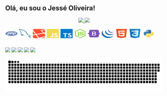 ## Olá, eu sou o Jessé Oliveira!
<div align="center">
  <a href="https://github.com/JessehOliveira">
  <img height="180em" src="https://github-readme-stats.vercel.app/api?username=jesseoliveira&show_icons=true&theme=dracula&include_all_commits=true&count_private=true"/>
  <img height="180em" src="https://github-readme-stats.vercel.app/api/top-langs/?username=jesseoliveira&layout=compact&langs_count=7&theme=dracula"/>
  </a>  
</div>
<div style="display: inline_block"><br>  
  <img align="center" alt="Rafa-Js" height="30" width="40" src="https://raw.githubusercontent.com/devicons/devicon/master/icons/php/php-plain.svg">
  <img align="center" alt="Rafa-Csharp" height="30" width="40" src="https://raw.githubusercontent.com/devicons/devicon/master/icons/mysql/mysql-plain.svg">
  <img align="center" alt="Rafa-React" height="30" width="40" src="https://raw.githubusercontent.com/devicons/devicon/master/icons/laravel/laravel-plain.svg">
  <img align="center" alt="Rafa-Js" height="30" width="40" src="https://raw.githubusercontent.com/devicons/devicon/master/icons/javascript/javascript-plain.svg">
  <img align="center" alt="Rafa-Ts" height="30" width="40" src="https://raw.githubusercontent.com/devicons/devicon/master/icons/typescript/typescript-plain.svg">  
  <img align="center" alt="Rafa-HTML" height="30" width="40" src="https://raw.githubusercontent.com/devicons/devicon/master/icons/nodejs/nodejs-plain.svg">
  <img align="center" alt="Rafa-HTML" height="30" width="40" src="https://raw.githubusercontent.com/devicons/devicon/master/icons/bootstrap/bootstrap-plain.svg">
  <img align="center" alt="Rafa-HTML" height="30" width="40" src="https://raw.githubusercontent.com/devicons/devicon/master/icons/jquery/jquery-plain.svg">  
  <img align="center" alt="Rafa-HTML" height="30" width="40" src="https://raw.githubusercontent.com/devicons/devicon/master/icons/html5/html5-original.svg">
  <img align="center" alt="Rafa-CSS" height="30" width="40" src="https://raw.githubusercontent.com/devicons/devicon/master/icons/css3/css3-original.svg">
  <img align="center" alt="Rafa-Python" height="30" width="40" src="https://raw.githubusercontent.com/devicons/devicon/master/icons/python/python-original.svg">  
</div>
  
  ##
 
<div> 
  <a href="https://www.youtube.com/channel/UCrl2fLdFeolxL4DDpaogPfA" target="_blank"><img src="https://img.shields.io/badge/YouTube-FF0000?style=for-the-badge&logo=youtube&logoColor=white"></a>
  <a href="https://instagram.com/jesse.oliv" target="_blank"><img src="https://img.shields.io/badge/-Instagram-%23E4405F?style=for-the-badge&logo=instagram&logoColor=white"></a>
 <a href="https://discord.gg/Jessé Oliveira - Dev Boletos#5534" target="_blank"><img src="https://img.shields.io/badge/Discord-7289DA?style=for-the-badge&logo=discord&logoColor=white"></a> 
  <a href="mailto:jesse.oliveira@superlogica.com"><img src="https://img.shields.io/badge/-Gmail-%23333?style=for-the-badge&logo=gmail&logoColor=white"></a>
  <a href="https://www.linkedin.com/in/jesseh-oliveira/" target="_blank"><img src="https://img.shields.io/badge/-LinkedIn-%230077B5?style=for-the-badge&logo=linkedin&logoColor=white"></a> 
 
  ![Snake animation](https://raw.githubusercontent.com/JessehOliveira/JessehOliveira/main/github-contribution-grid-snake.svg)
 
</div>

